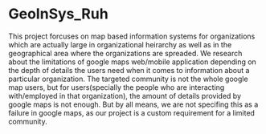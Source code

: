 ﻿# GeoInSys_Ruh
This project forcuses on map based information systems for organizations which are actually large in organizational heirarchy as well as in the geographical area where the organizations are spreaded. We research about the limitations of google maps web/mobile application depending on the depth of details the users need when it comes to information about a particular organization. The targeted community is not the whole google map users, but for users(specially the people who are interacting with/employed in that organization), the amount of details provided by google maps is not enough. But by all means, we are not specifing this as a failure in google maps, as our project is a custom requirement for a limited community.

